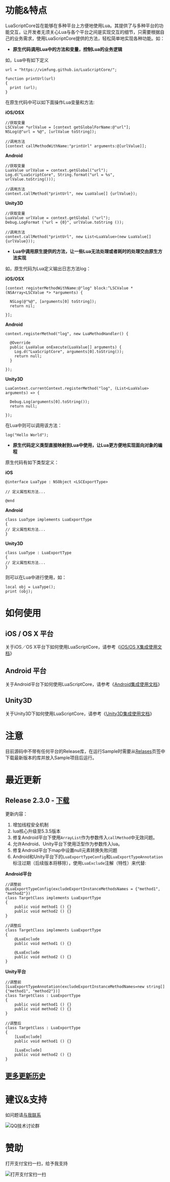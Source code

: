 # 功能&特点

LuaScriptCore旨在能够在多种平台上方便地使用Lua。其提供了与多种平台的功能交互，让开发者无须关心Lua与各个平台之间是实现交互的细节，只需要根据自己的业务需求，使用LuaScriptCore提供的方法，轻松简单地实现各种功能。如：

* **原生代码调用Lua中的方法和变量，控制Lua的业务逻辑**

如，Lua中有如下定义

```
url = "https://vimfung.github.io/LuaScriptCore/";

function printUrl(url)
{
  print (url);
}
```

在原生代码中可以如下面操作Lua变量和方法:

**iOS/OSX**

```
//获取变量
LSCValue *urlValue = [context getGlobalForName:@"url"];
NSLog(@"url = %@", [urlValue toString]);

//调用方法
[context callMethodWithName:"printUrl" arguments:@[urlValue]];
```

**Android**

```
//获取变量
LuaValue urlValue = context.getGlobal("url");
Log.d("LuaScriptCore", String.format("url = %s", urlValue.toString()));

//调用方法
context.callMethod("printUrl", new LuaValue[] {urlValue});
```

**Unity3D**

```
//获取变量
LuaValue urlValue = context.getGlobal ("url");
Debug.LogFormat ("url = {0}", urlValue.toString ());

//调用方法
context.callMethod("printUrl", new List<LuaValue>(new LuaValue[] {urlValue}));
```

* **Lua中调用原生提供的方法，让一些Lua无法处理或者耗时的处理交由原生方法实现**

如，原生代码为Lua定义输出日志方法log：

**iOS/OSX**

```
[context registerMethodWithName:@"log" block:^LSCValue *(NSArray<LSCValue *> *arguments) {
       
  NSLog(@"%@", [arguments[0] toString]);
  return nil;
  
}];
```

**Android**

```
context.registerMethod("log", new LuaMethodHandler() {

  @Override
  public LuaValue onExecute(LuaValue[] arguments) {       
    Log.d("LuaScriptCore", arguments[0].toString());
    return null;
  }
  
});
```

**Unity3D**

```
LuaContext.currentContext.registerMethod("log", (List<LuaValue> arguments) => {

  Debug.Log(arguments[0].toString());
  return null;

});
```

在Lua中则可以调用该方法：

```
log("Hello World");
```

* **原生代码定义类型直接映射到Lua中使用，让Lua更方便地实现面向对象的编程**

原生代码有如下类型定义：

**iOS**

```
@interface LuaType : NSObject <LSCExportType>

// 定义属性和方法...

@end
```

**Android**

```
class LuaType implements LuaExportType
{
// 定义属性和方法...
}
```

**Unity3D**

```
class LuaType : LuaExportType 
{
// 定义属性和方法...
}
```

则可以在Lua中进行使用，如：

```
local obj = LuaType();
print (obj);
```

# 如何使用

## iOS / OS X 平台

关于iOS／OS X平台下如何使用LuaScriptCore，请参考《[iOS/OS X集成使用文档](https://github.com/vimfung/LuaScriptCore/wiki/iOS&OS-X%E9%9B%86%E6%88%90%E4%BD%BF%E7%94%A8%E6%96%87%E6%A1%A3)》

## Android 平台

关于Android平台下如何使用LuaScriptCore，请参考《[Android集成使用文档](https://github.com/vimfung/LuaScriptCore/wiki/Android%E9%9B%86%E6%88%90%E4%BD%BF%E7%94%A8%E6%96%87%E6%A1%A3)》

## Unity3D

关于Unity3D下如何使用LuaScriptCore，请参考《[Unity3D集成使用文档](https://github.com/vimfung/LuaScriptCore/wiki/Unity3D%E9%9B%86%E6%88%90%E4%BD%BF%E7%94%A8%E6%96%87%E6%A1%A3)》

# 注意

目前源码中不带有任何平台的Release库，在运行Sample时需要从[Relases](https://github.com/vimfung/LuaScriptCore/releases)页签中下载最新版本的库并放入Sample项目后运行。

# 最近更新

## Release 2.3.0 - [下载](https://github.com/vimfung/LuaScriptCore/releases/tag/2.3.0)

更新内容：

1. 增加线程安全机制
2. lua核心升级至5.3.5版本
3. 修复Android平台下使用`ArrayList`作为参数传入`callMethod`中无效问题。
4. 允许Android、Unity平台下使用泛型作为参数传入lua。
5. 修复Android平台下map中设置null元素转换失败问题
6. Android和Unity平台下的`LuaExportTypeConfig`和`LuaExportTypeAnnotation`标注过期（后续版本将移除），使用`LuaExclude`注解（特性）来代替:

**Android平台**

```
//调整前
@LuaExportTypeConfig(excludeExportInstanceMethodsNames = {"method1", "method2"})
class TargetClass implements LuaExportType
{
    public void method1 () {}
    public void method2 () {}
}

//调整后
class TargetClass implements LuaExportType
{
    @LuaExclude
    public void method1 () {}

    @LuaExclude
    public void method2 () {}
}
```

**Unity平台**

```
//调整前
[LuaExportTypeAnnotation(excludeExportInstanceMethodNames=new string[]{"method1", "method2"})]
class TargetClass : LuaExportType 
{
    public void method1 () {}
    public void method2 () {}
}

//调整后
class TargetClass : LuaExportType 
{
    [LuaExclude]
    public void method1 () {}

    [LuaExclude]
    public void method2 () {}
}
```

## [更多更新历史](https://github.com/vimfung/LuaScriptCore/wiki/%E6%9B%B4%E6%96%B0%E5%8E%86%E5%8F%B2)

# 建议&支持

如问题请[与我联系](mailto:vimfung@qq.com)

![QQ技术讨论群](https://cloud.githubusercontent.com/assets/3739609/22011176/a05d3ca6-dcc8-11e6-8378-6ff68fb0ab9c.png)

# 赞助

打开支付宝扫一扫，给予我支持

![打开支付宝扫一扫](https://user-images.githubusercontent.com/3739609/33522029-5dad4d50-d81d-11e7-848d-7f224f8e737d.jpg)
